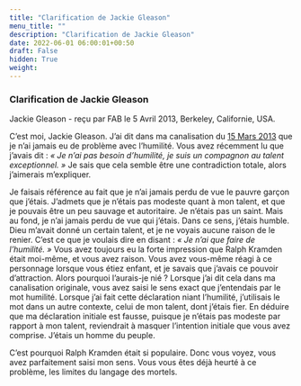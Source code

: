 ```yaml
---
title: "Clarification de Jackie Gleason"
menu_title: ""
description: "Clarification de Jackie Gleason"
date: 2022-06-01 06:00:01+00:50
draft: False
hidden: True
weight:
---
```

### Clarification de Jackie Gleason

Jackie Gleason - reçu par FAB le 5 Avril 2013, Berkeley, Californie, USA.

C’est moi, Jackie Gleason. J’ai dit dans ma canalisation du [15 Mars 2013](/fr-contemporary-messages/fr-contemporary-messages-by-date-order/fr-contemporary-messages-2013/fr-2013-3-15-2-fab-jackie-gleason/) que je n’ai jamais eu de problème avec l’humilité. Vous avez récemment lu que j’avais dit : *« Je n’ai pas besoin d’humilité, je suis un compagnon au talent exceptionnel. »* Je sais que cela semble être une contradiction totale, alors j’aimerais m’expliquer.

Je faisais référence au fait que je n’ai jamais perdu de vue le pauvre garçon que j’étais. J’admets que je n’étais pas modeste quant à mon talent, et que je pouvais être un peu sauvage et autoritaire. Je n’étais pas un saint. Mais au fond, je n’ai jamais perdu de vue qui j’étais. Dans ce sens, j’étais humble. Dieu m’avait donné un certain talent, et je ne voyais aucune raison de le renier. C’est ce que je voulais dire en disant : *« Je n’ai que faire de l’humilité. »* Vous avez toujours eu la forte impression que Ralph Kramden était moi-même, et vous avez raison. Vous avez vous-même réagi à ce personnage lorsque vous étiez enfant, et je savais que j’avais ce pouvoir d’attraction. Alors pourquoi l’aurais-je nié ? Lorsque j’ai dit cela dans ma canalisation originale, vous avez saisi le sens exact que j’entendais par le mot humilité. Lorsque j’ai fait cette déclaration niant l’humilité, j’utilisais le mot dans un autre contexte, celui de mon talent, dont j’étais fier. En déduire que ma déclaration initiale est fausse, puisque je n’étais pas modeste par rapport à mon talent, reviendrait à masquer l’intention initiale que vous avez comprise. J’étais un homme du peuple.

C’est pourquoi Ralph Kramden était si populaire. Donc vous voyez, vous avez parfaitement saisi mon sens. Vous vous êtes déjà heurté à ce problème, les limites du langage des mortels.
